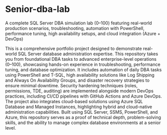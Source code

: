 # Senior-dba-lab
A complete SQL Server DBA simulation lab (0–100) featuring real-world production scenarios, troubleshooting, automation with PowerShell, performance tuning, high availability setups, and cloud integration (Azure + DevOps)

This is a comprehensive portfolio project designed to demonstrate real-world SQL Server database administration expertise. This repository takes you from foundational DBA tasks to advanced enterprise-level operations (0–100), showcasing hands-on experience in troubleshooting, performance tuning, and database optimization. It includes automation of daily DBA tasks using PowerShell and T-SQL, high availability solutions like Log Shipping and Always On Availability Groups, and disaster recovery strategies to ensure minimal downtime. Security hardening techniques (roles, permissions, TDE, auditing) are implemented alongside modern DevOps practices, including CI/CD pipelines with GitHub Actions and Azure DevOps. The project also integrates cloud-based solutions using Azure SQL Database and Managed Instances, highlighting hybrid and cloud-native administration capabilities. Built using SQL Server, SSMS, PowerShell, and Azure, this repository serves as a proof of technical depth, problem-solving skills, and the ability to manage complex database environments at a senior level.
